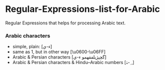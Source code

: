 # Regular-Expressions-list-for-Arabic
Regular Expressions that helps for processing Arabic text.

### Arabic characters
* simple, plain: [ء-ي]  
* same as 1, but in other way [\u0600-\u06FF]  
* Arabic & Persian characters [گچپژیلفقهمو ء-ي]  
* Arabic & Persian characters & Hindu–Arabic numbers [؀-ۿ]  
